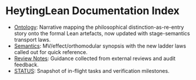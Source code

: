 # HeytingLean Documentation Index

- [Ontology](Ontology.md): Narrative mapping the philosophical distinction-as-re-entry story onto the formal Lean artefacts, now updated with stage-semantics transport laws.
- [Semantics](Semantics.md): MV/effect/orthomodular synopsis with the new ladder laws called out for quick reference.
- [Review Notes](Review.md): Guidance collected from external reviews and audit feedback.
- [STATUS](STATUS.md): Snapshot of in-flight tasks and verification milestones.
